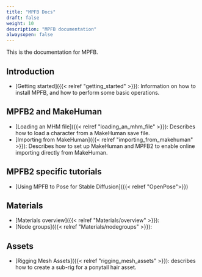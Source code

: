 ```yaml
---
title: "MPFB Docs"
draft: false
weight: 10
description: "MPFB documentation"
alwaysopen: false
---
```


This is the documentation for MPFB.

## Introduction

* [Getting started]({{< relref "getting_started" >}}): Information on how to install MPFB, and how to perform some basic operations.

## MPFB2 and MakeHuman

* [Loading an MHM file]({{< relref "loading_an_mhm_file" >}}): Describes how to load a character from a MakeHuman save file.
* [Importing from MakeHuman]({{< relref "importing_from_makehuman" >}}): Describes how to set up MakeHuman and MPFB2 to enable online importing directly from MakeHuman.

## MPFB2 specific tutorials

* [Using MPFB to Pose for Stable Diffusion]({{< relref "OpenPose">}})

## Materials

* [Materials overview]({{< relref "Materials/overview" >}}):
* [Node groups]({{< relref "Materials/nodegroups" >}}):

## Assets

* [Rigging Mesh Assets]({{< relref "rigging_mesh_assets" >}}): describes how to create a sub-rig for a ponytail hair asset.
